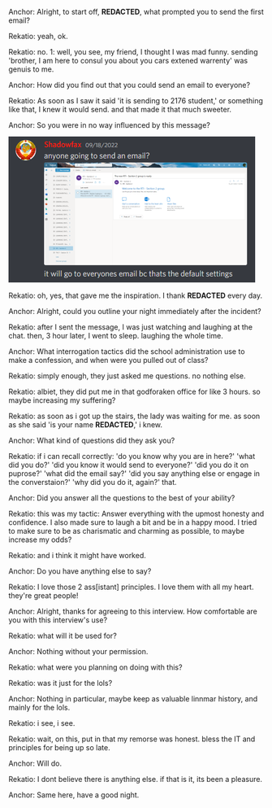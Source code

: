 Anchor: Alright, to start off, **REDACTED**, what prompted you to send the first email?

Rekatio: yeah, ok.

Rekatio: no. 1: well, you see, my friend, I thought I was mad funny. sending 'brother, I am here to consul you about you cars extened warrenty' was genuis to me.

Anchor: How did you find out that you could send an email to everyone?

Rekatio: As soon as I saw it said 'it is sending to 2176 student,' or something like that, I knew it would send. and that made it that much sweeter.

Anchor: So you were in no way influenced by this message?

![Shadowfax](./email.png)

Rekatio: oh, yes, that gave me the inspiration. I thank **REDACTED** every day.

Anchor: Alright, could you outline your night immediately after the incident?

Rekatio: after I sent the message, I was just watching and laughing at the chat. then, 3 hour later, I went to sleep. laughing the whole time.

Anchor: What interrogation tactics did the school administration use to make a confession, and when were you pulled out of class?

Rekatio: simply enough, they just asked me questions. no nothing else.

Rekatio: albiet, they did put me in that godforaken office for like 3 hours. so maybe increasing my suffering?

Rekatio: as soon as i got up the stairs, the lady was waiting for me. as soon as she said 'is your name **REDACTED**,' i knew.

Anchor: What kind of questions did they ask you?

Rekatio: if i can recall correctly: 'do you know why you are in here?' 'what did you do?' 'did you know it would send to everyone?' 'did you do it on puprose?' 'what did the email say?' 'did you say anything else or engage in the converstaion?' 'why did you do it, again?' that.

Anchor: Did you answer all the questions to the best of your ability?

Rekatio: this was my tactic: Answer everything with the upmost honesty and confidence. I also made sure to laugh a bit and be in a happy mood. I tried to make sure to be as charismatic and charming as possible, to maybe increase my odds?

Rekatio: and i think it might have worked.

Anchor: Do you have anything else to say?

Rekatio: I love those 2 ass[istant] principles. I love them with all my heart. they're great people!

Anchor: Alright, thanks for agreeing to this interview. How comfortable are you with this interview's use?

Rekatio: what will it be used for?

Anchor: Nothing without your permission.

Rekatio: what were you planning on doing with this?

Rekatio: was it just for the lols?

Anchor: Nothing in particular, maybe keep as valuable linnmar history, and mainly for the lols.

Rekatio: i see, i see.

Rekatio: wait, on this, put in that my remorse was honest. bless the IT and principles for being up so late.

Anchor: Will do.

Rekatio: I dont believe there is anything else. if that is it, its been a pleasure.

Anchor: Same here, have a good night.